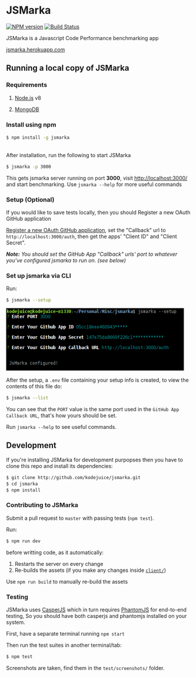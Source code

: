 # JSMarka
[![NPM version](https://img.shields.io/npm/v/jsmarka.svg)](https://www.npmjs.com/package/jsmarka)
[![Build Status](https://img.shields.io/travis/kodejuice/jsmarka.svg)](https://travis-ci.org/kodejuice/jsmarka)

JSMarka is a Javascript Code Performance benchmarking app

[jsmarka.herokuapp.com](http://jsmarka.herokuapp.com)


## Running a local copy of JSMarka

### Requirements

1. [Node.js](https://nodejs.org/en/) v8

2. [MongoDB](https://docs.mongodb.com/manual/installation)


### Install using npm

```bash
$ npm install -g jsmarka
```

<br>
After installation, run the following to start JSMarka

```bash
$ jsmarka -p 3000
```
This gets jsmarka server running on port **3000**, visit [http://localhost:3000/](http://localhost:3000/) and start benchmarking.
Use `jsmarka --help` for more useful commands


### Setup (Optional)

If you would like to save tests locally, then you should Register a new OAuth GitHub application

[Register a new OAuth GitHub application](https://github.com/settings/applications/new), set the "Callback" url to `http://localhost:3000/auth`, then get the apps' "Client ID" and "Client Secret".

_**Note:** You should set the GitHub App "Callback" urls' port to whatever you've configured jsmarka to run on. (see below)_


### Set up jsmarka via CLI

Run:
```bash
$ jsmarka --setup
```

![Setup terminal](./client/setup-terminal.png)

After the setup, a `.env` file containing your setup info is created, to view the contents of this file do:

```bash
$ jsmarka --list
```
You can see that the `PORT` value is the same port used in the `GitHub App Callback URL`, that's how yours should be set.

Run `jsmarka --help` to see useful commands.



## Development

If you're installing JSMarka for development purpopses then you have to clone this repo and install its dependencies:

```bash
$ git clone http://github.com/kodejuice/jsmarka.git
$ cd jsmarka
$ npm install
```

### Contributing to JSMarka

Submit a pull request to `master` with passing tests (`npm test`).

Run:

```bash
$ npm run dev
```

before writting code, as it automatically:
1. Restarts the server on every change
2. Re-builds the assets (if you make any changes inside [`client/`](https://github.com/kodejuice/jsmarka/tree/master/client))


Use `npm run build` to manually re-build the assets


### Testing

JSMarka uses [CasperJS](https://casperjs.org) which in turn requires [PhantomJS](http:///phantomjs.org) for end-to-end testing, So you should have both casperjs and phantomjs installed on your system.

First, have a separate terminal running `npm start`

Then run the test suites in another terminal/tab:

```bash
$ npm test
```

Screenshots are taken, find them in the `test/screenshots/` folder.
